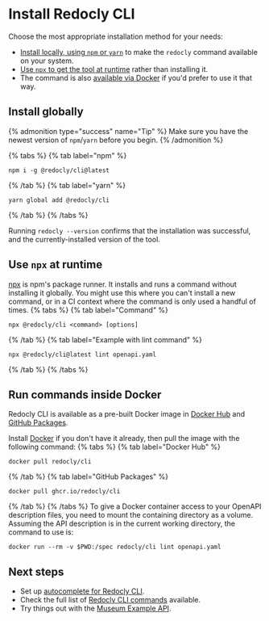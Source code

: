 # Install Redocly CLI

Choose the most appropriate installation method for your needs:

- [Install locally, using `npm` or `yarn`](#install-globally) to make the `redocly` command available on your system.
- [Use `npx` to get the tool at runtime](#use-npx-at-runtime) rather than installing it.
- The command is also [available via Docker](#docker) if you'd prefer to use it that way.

## Install globally

{% admonition type="success" name="Tip" %}
Make sure you have the newest version of `npm`/`yarn` before you begin.
{% /admonition %}

{% tabs %}
{% tab label="npm" %}

```shell
npm i -g @redocly/cli@latest
```

{% /tab  %}
{% tab label="yarn" %}

```shell
yarn global add @redocly/cli
```

{% /tab  %}
{% /tabs  %}

Running `redocly --version` confirms that the installation was successful, and the currently-installed version of the tool.

## Use `npx` at runtime

[npx](https://docs.npmjs.com/cli/v9/commands/npx/) is npm's package runner. It installs and runs a command without installing it globally. You might use this where you can't install a new command, or in a CI context where the command is only used a handful of times.
{% tabs %}
{% tab label="Command" %}

```shell
npx @redocly/cli <command> [options]
```

{% /tab  %}
{% tab label="Example with lint command" %}

```shell
npx @redocly/cli@latest lint openapi.yaml
```

{% /tab  %}
{% /tabs  %}

## <a id="docker"></a>Run commands inside Docker

Redocly CLI is available as a pre-built Docker image in [Docker Hub](https://hub.docker.com/r/redocly/cli) and [GitHub Packages](https://github.com/Redocly/redocly-cli/pkgs/container/cli).

Install [Docker](https://docs.docker.com/get-docker/) if you don't have it already, then pull the image with the following command:
{% tabs %}
{% tab label="Docker Hub" %}

```shell
docker pull redocly/cli
```

{% /tab  %}
{% tab label="GitHub Packages" %}

```shell
docker pull ghcr.io/redocly/cli
```

{% /tab  %}
{% /tabs  %}
To give a Docker container access to your OpenAPI description files, you need to mount the containing directory as a volume. Assuming the API description is in the current working directory, the command to use is:

```shell Example with lint command
docker run --rm -v $PWD:/spec redocly/cli lint openapi.yaml
```

## Next steps

- Set up [autocomplete for Redocly CLI](./guides/autocomplete.md).
- Check the full list of [Redocly CLI commands](./commands/index.md) available.
- Try things out with the [Museum Example API](https://github.com/Redocly/museum-openapi-example).

